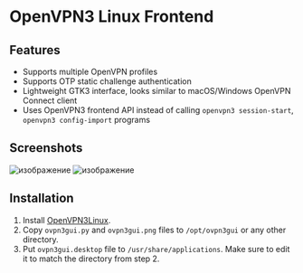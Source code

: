 # OpenVPN3 Linux Frontend

## Features
* Supports multiple OpenVPN profiles
* Supports OTP static challenge authentication
* Lightweight GTK3 interface, looks similar to macOS/Windows OpenVPN Connect client
* Uses OpenVPN3 frontend API instead of calling `openvpn3 session-start`, `openvpn3 config-import` programs

## Screenshots
![изображение](https://github.com/trengri/ovpn3gui/assets/53753844/c9dc85e2-c57e-45fc-bb53-b7a23b77cd82)
![изображение](https://github.com/trengri/ovpn3gui/assets/53753844/116bcfa7-fa21-4e48-b22a-0071ce771719)

## Installation
1. Install [OpenVPN3Linux](https://community.openvpn.net/openvpn/wiki/OpenVPN3Linux).
2. Copy `ovpn3gui.py` and `ovpn3gui.png` files to `/opt/ovpn3gui` or any other directory.
3. Put `ovpn3gui.desktop` file to `/usr/share/applications`. Make sure to edit it to match the directory from step 2.

